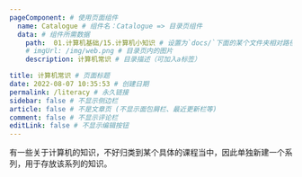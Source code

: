 ```yaml
---
pageComponent: # 使用页面组件
  name: Catalogue # 组件名：Catalogue => 目录页组件
  data: # 组件所需数据
    path:  01.计算机基础/15.计算机小知识 # 设置为`docs/`下面的某个文件夹相对路径，如‘01.学习笔记/01.前端’ 或 ’01.学习笔记‘ (有序号的要带序号)
    # imgUrl: /img/web.png # 目录页内的图片
    description: 计算机常识 # 目录描述（可加入a标签）

title: 计算机常识 # 页面标题
date: 2022-08-07 10:35:53 # 创建日期
permalink: /literacy # 永久链接
sidebar: false # 不显示侧边栏
article: false # 不是文章页 (不显示面包屑栏、最近更新栏等)
comment: false # 不显示评论栏
editLink: false # 不显示编辑按钮
---
```


有一些关于计算机的知识，不好归类到某个具体的课程当中，因此单独新建一个系列，用于存放该系列的知识。